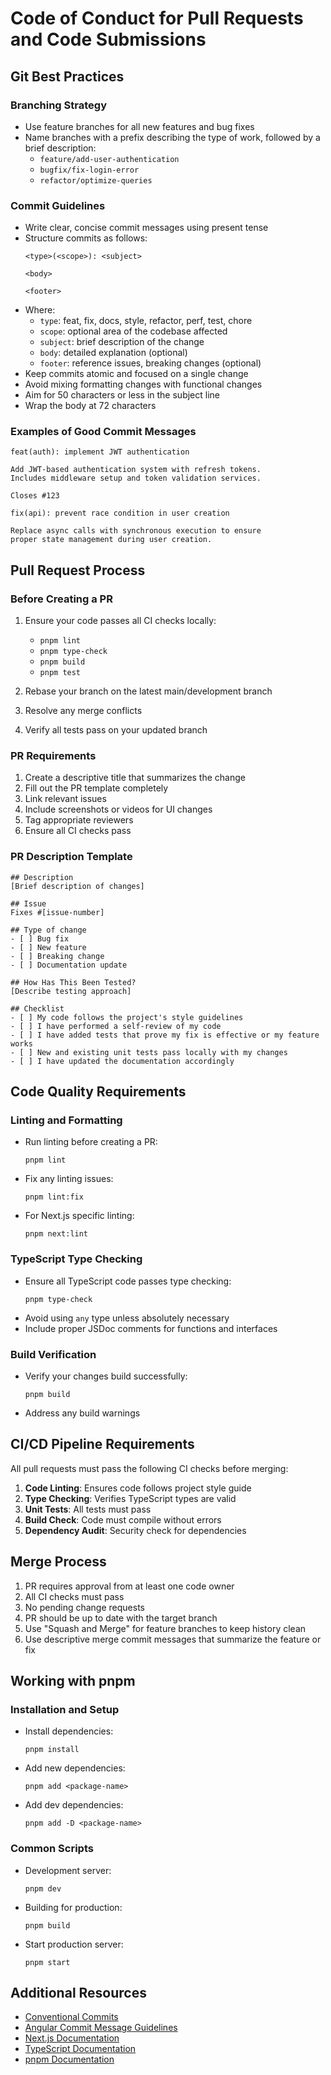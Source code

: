 # Code of Conduct for Pull Requests and Code Submissions

## Git Best Practices

### Branching Strategy
- Use feature branches for all new features and bug fixes
- Name branches with a prefix describing the type of work, followed by a brief description:
  - `feature/add-user-authentication`
  - `bugfix/fix-login-error`
  - `refactor/optimize-queries`

### Commit Guidelines
- Write clear, concise commit messages using present tense
- Structure commits as follows:
  ```
  <type>(<scope>): <subject>

  <body>

  <footer>
  ```
- Where:
  - `type`: feat, fix, docs, style, refactor, perf, test, chore
  - `scope`: optional area of the codebase affected
  - `subject`: brief description of the change
  - `body`: detailed explanation (optional)
  - `footer`: reference issues, breaking changes (optional)
- Keep commits atomic and focused on a single change
- Avoid mixing formatting changes with functional changes
- Aim for 50 characters or less in the subject line
- Wrap the body at 72 characters

### Examples of Good Commit Messages
```
feat(auth): implement JWT authentication

Add JWT-based authentication system with refresh tokens.
Includes middleware setup and token validation services.

Closes #123
```

```
fix(api): prevent race condition in user creation

Replace async calls with synchronous execution to ensure
proper state management during user creation.
```

## Pull Request Process

### Before Creating a PR
1. Ensure your code passes all CI checks locally:
   - `pnpm lint`
   - `pnpm type-check`
   - `pnpm build`
   - `pnpm test`

2. Rebase your branch on the latest main/development branch
3. Resolve any merge conflicts
4. Verify all tests pass on your updated branch

### PR Requirements
1. Create a descriptive title that summarizes the change
2. Fill out the PR template completely
3. Link relevant issues
4. Include screenshots or videos for UI changes
5. Tag appropriate reviewers
6. Ensure all CI checks pass

### PR Description Template
```
## Description
[Brief description of changes]

## Issue
Fixes #[issue-number]

## Type of change
- [ ] Bug fix
- [ ] New feature
- [ ] Breaking change
- [ ] Documentation update

## How Has This Been Tested?
[Describe testing approach]

## Checklist
- [ ] My code follows the project's style guidelines
- [ ] I have performed a self-review of my code
- [ ] I have added tests that prove my fix is effective or my feature works
- [ ] New and existing unit tests pass locally with my changes
- [ ] I have updated the documentation accordingly
```

## Code Quality Requirements

### Linting and Formatting
- Run linting before creating a PR:
  ```
  pnpm lint
  ```
- Fix any linting issues:
  ```
  pnpm lint:fix
  ```
- For Next.js specific linting:
  ```
  pnpm next:lint
  ```

### TypeScript Type Checking
- Ensure all TypeScript code passes type checking:
  ```
  pnpm type-check
  ```
- Avoid using `any` type unless absolutely necessary
- Include proper JSDoc comments for functions and interfaces

### Build Verification
- Verify your changes build successfully:
  ```
  pnpm build
  ```
- Address any build warnings

## CI/CD Pipeline Requirements

All pull requests must pass the following CI checks before merging:

1. **Code Linting**: Ensures code follows project style guide
2. **Type Checking**: Verifies TypeScript types are valid
3. **Unit Tests**: All tests must pass
4. **Build Check**: Code must compile without errors
5. **Dependency Audit**: Security check for dependencies

## Merge Process

1. PR requires approval from at least one code owner
2. All CI checks must pass
3. No pending change requests
4. PR should be up to date with the target branch
5. Use "Squash and Merge" for feature branches to keep history clean
6. Use descriptive merge commit messages that summarize the feature or fix

## Working with pnpm

### Installation and Setup
- Install dependencies:
  ```
  pnpm install
  ```
- Add new dependencies:
  ```
  pnpm add <package-name>
  ```
- Add dev dependencies:
  ```
  pnpm add -D <package-name>
  ```

### Common Scripts
- Development server:
  ```
  pnpm dev
  ```
- Building for production:
  ```
  pnpm build
  ```
- Start production server:
  ```
  pnpm start
  ```

## Additional Resources

- [Conventional Commits](https://www.conventionalcommits.org/)
- [Angular Commit Message Guidelines](https://github.com/angular/angular/blob/master/CONTRIBUTING.md#commit)
- [Next.js Documentation](https://nextjs.org/docs)
- [TypeScript Documentation](https://www.typescriptlang.org/docs/)
- [pnpm Documentation](https://pnpm.io/motivation)